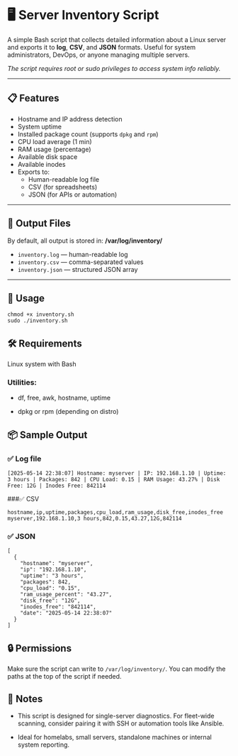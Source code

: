 # 🖥️ Server Inventory Script

A simple Bash script that collects detailed information about a Linux server and exports it to **log**, **CSV**, and **JSON** formats. Useful for system administrators, DevOps, or anyone managing multiple servers.

*The script requires root or sudo privileges to access system info reliably.*

---

## 📋 Features

- Hostname and IP address detection
- System uptime
- Installed package count (supports `dpkg` and `rpm`)
- CPU load average (1 min)
- RAM usage (percentage)
- Available disk space
- Available inodes
- Exports to:
  - Human-readable log file
  - CSV (for spreadsheets)
  - JSON (for APIs or automation)

---

## 📂 Output Files

By default, all output is stored in: **/var/log/inventory/**
- `inventory.log` — human-readable log
- `inventory.csv` — comma-separated values
- `inventory.json` — structured JSON array

---

## 🚀 Usage

```
chmod +x inventory.sh
sudo ./inventory.sh
```


## 🛠 Requirements
Linux system with Bash

### Utilities:

- df, free, awk, hostname, uptime

- dpkg or rpm (depending on distro)


## 📦 Sample Output
### ✅ Log file

```
[2025-05-14 22:38:07] Hostname: myserver | IP: 192.168.1.10 | Uptime: 3 hours | Packages: 842 | CPU Load: 0.15 | RAM Usage: 43.27% | Disk Free: 12G | Inodes Free: 842114
```

###✅ CSV
```
hostname,ip,uptime,packages,cpu_load,ram_usage,disk_free,inodes_free
myserver,192.168.1.10,3 hours,842,0.15,43.27,12G,842114
```
### ✅ JSON
```
[
  {
    "hostname": "myserver",
    "ip": "192.168.1.10",
    "uptime": "3 hours",
    "packages": 842,
    "cpu_load": "0.15",
    "ram_usage_percent": "43.27",
    "disk_free": "12G",
    "inodes_free": "842114",
    "date": "2025-05-14 22:38:07"
  }
]
```

## 🔒 Permissions
Make sure the script can write to ```/var/log/inventory/```. You can modify the paths at the top of the script if needed.


## 📌 Notes
+ This script is designed for single-server diagnostics. For fleet-wide scanning, consider pairing it with SSH or automation tools like Ansible.

+ Ideal for homelabs, small servers, standalone machines or internal system reporting.
